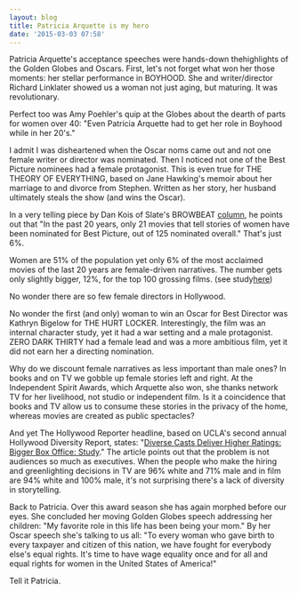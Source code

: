 ```yaml
---
layout: blog
title: Patricia Arquette is my hero
date: '2015-03-03 07:58'
---
```

Patricia Arquette's acceptance speeches were hands-down thehighlights of the Golden Globes and Oscars. First, let's not forget what won her those moments: her stellar performance in BOYHOOD. She and writer/director Richard Linklater showed us a woman not just aging, but maturing. It was revolutionary.

Perfect too was Amy Poehler's quip at the Globes about the dearth of parts for women over 40: "Even Patricia Arquette had to get her role in Boyhood while in her 20's."

I admit I was disheartened when the Oscar noms came out and not one female writer or director was nominated. Then I noticed not one of the Best Picture nominees had a female protagonist. This is even true for THE THEORY OF EVERYTHING, based on Jane Hawking's memoir about her marriage to and divorce from Stephen. Written as her story, her husband ultimately steals the show (and wins the Oscar).

In a very telling piece by Dan Kois of Slate's BROWBEAT [column](http://www.slate.com/blogs/browbeat/2015/01/15/wild_oscar_snub_reese_witherspoon_and_laura_dern_got_nominated_but_movie.html), he points out that "In the past 20 years, only 21 movies that tell stories of women have been nominated for Best Picture, out of 125 nominated overall." That's just 6%.

Women are 51% of the population yet only 6% of the most acclaimed movies of the last 20 years are female-driven narratives. The number gets only slightly bigger, 12%, for the top 100 grossing films. (see study[here](http://www.indiewire.com/article/sorry-ladies-study-on-women-in-film-and-television-confirms-the-worst-20150210))

No wonder there are so few female directors in Hollywood.

No wonder the first (and only) woman to win an Oscar for Best Director was Kathryn Bigelow for THE HURT LOCKER. Interestingly, the film was an internal character study, yet it had a war setting and a male protagonist. ZERO DARK THIRTY had a female lead and was a more ambitious film, yet it did not earn her a directing nomination.

Why do we discount female narratives as less important than male ones? In books and on TV we gobble up female stories left and right. At the Independent Spirit Awards, which Arquette also won, she thanks network TV for her livelihood, not studio or independent film. Is it a coincidence that books and TV allow us to consume these stories in the privacy of the home, whereas movies are created as public spectacles?

And yet The Hollywood Reporter headline, based on UCLA's second annual Hollywood Diversity Report, states: "[Diverse Casts Deliver Higher Ratings: Bigger Box Office: Study](http://www.hollywoodreporter.com/news/diverse-casts-deliver-higher-ratings-777428)." The article points out that the problem is not audiences so much as executives. When the people who make the hiring and greenlighting decisions in TV are 96% white and 71% male and in film are 94% white and 100% male, it's not surprising there's a lack of diversity in storytelling.

Back to Patricia. Over this award season she has again morphed before our eyes. She concluded her moving Golden Globes speech addressing her children: "My favorite role in this life has been being your mom." By her Oscar speech she's talking to us all: "To every woman who gave birth to every taxpayer and citizen of this nation, we have fought for everybody else's equal rights. It's time to have wage equality once and for all and equal rights for women in the United States of America!"

Tell it Patricia.
